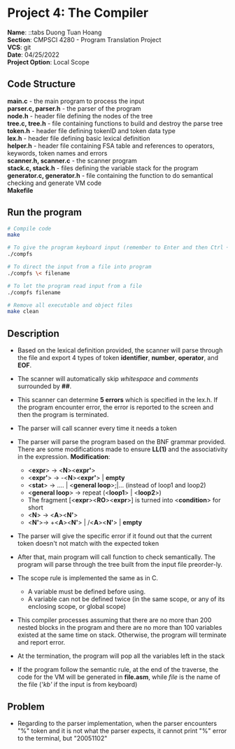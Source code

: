 # Project 4: The Compiler
**Name**: ::tabs Duong Tuan Hoang<br>
**Section**: 	CMPSCI 4280 - Program Translation Project<br>
**VCS**:		git<br>
**Date**:		04/25/2022<br>
**Project Option**:	Local Scope<br> 

## Code Structure	
**main.c** - the main program to process the input<br>
**parser.c, parser.h** - the parser of the program<br>
**node.h** - header file defining the nodes of the tree<br>
**tree.c, tree.h** - file containing functions to build and destroy the parse tree<br>
**token.h** - header file defining tokenID and token data type<br>
**lex.h** - header file defining basic lexical definition<br>
**helper.h** - header file containing FSA table and references to operators, keywords, token names and errors<br>
**scanner.h, scanner.c** - the scanner program<br>
**stack.c, stack.h** - files defining the variable stack for the program<br>
**generator.c, generator.h** - file containing the function to do semantical checking and generate VM code<br>
**Makefile** 	

## Run the program
```bash
# Compile code
make

# To give the program keyboard input (remember to Enter and then Ctrl + D to finish the input)
./compfs

# To direct the input from a file into program
./compfs \< filename

# To let the program read input from a file
./compfs filename

# Remove all executable and object files
make clean
```
## Description
- Based on the lexical definition provided, the scanner will parse through the file and export 4 types of token **identifier**, **number**, **operator**, and **EOF**.
- The scanner will automatically skip *whitespace* and *comments* surrounded by **##**.
- This scanner can determine **5 errors** which is specified in the lex.h. If the program encounter error, the error is reported to the screen and then the program is terminated.
- The parser will call scanner every time it needs a token 
- The parser will parse the program based on the BNF grammar provided. There are some modifications made to ensure **LL(1)** and the associativity in the expression. **Modification**: 
	- \<**expr**\> -\> \<**N**\>\<**expr'**\>
	- \<**expr'**\> -\> -\<**N**\>\<**expr'**\> | **empty**
	- \<**stat**\> -\> .... | \<**general loop**\>;|... (instead of loop1 and loop2)
	- \<**general loop**\> -\> repeat (\<**loop1**\> | \<**loop2**\>)
	- The fragment [\<**expr**\>\<**RO**\>\<**expr**\>] is turned into \<**condition**\> for short
	- \<**N**\> -\> \<**A**\>\<**N'**\>
	- \<**N'**\>-\> +\<**A**\>\<**N'**\> | /\<**A**\>\<**N'**\> | **empty**
 
- The parser will give the specific error if it found out that the current token doesn't not match with the expected token	
- After that, main program will call function to check semantically. The program will parse through the tree built from the input file preorder-ly. 
- The scope rule is implemented the same as in C. 
	- A variable must be defined before using. 
	- A variable can not be defined twice (in the same scope, or any of its enclosing scope, or global scope)
- This compiler processes assuming that there are no more than 200 nested blocks in the program and there are no more than 100 variables existed at the same time on stack. Otherwise, the program will terminate and report error.
- At the termination, the program will pop all the variables left in the stack
- If the program follow the semantic rule, at the end of the traverse, the code for the VM will be generated in **file.asm**, while *file* is the name of the file (*'kb'* if the input is from keyboard)

## Problem
- Regarding to the parser implementation, when the parser encounters "%" token and it is not what the parser expects, it cannot print "%" error to the terminal, but "20051102"
